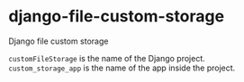 # django-file-custom-storage
Django file custom storage


`customFileStorage` is the name of the Django project.  
`custom_storage_app` is the name of the app inside the project.
